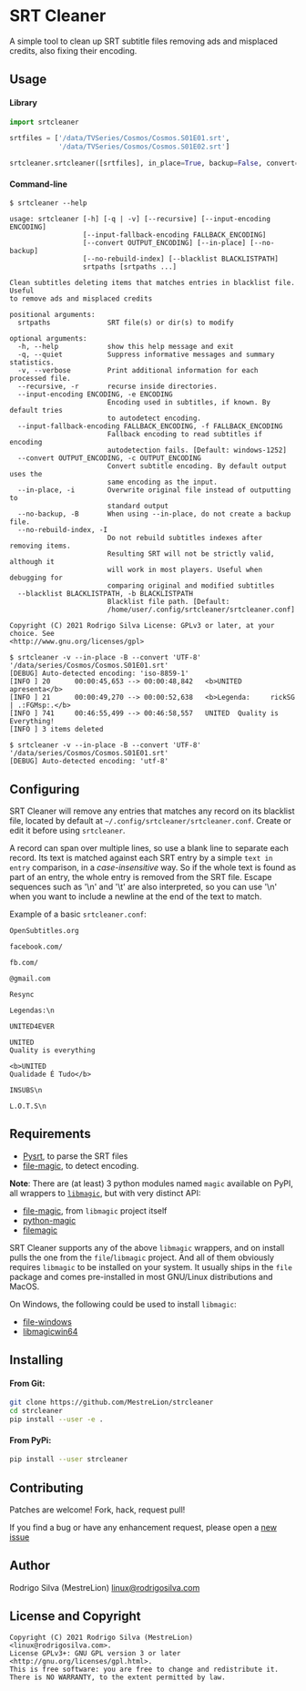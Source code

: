 SRT Cleaner
===========

A simple tool to clean up SRT subtitle files removing ads and misplaced credits,
also fixing their encoding.


Usage
-----

#### Library

```python
import srtcleaner

srtfiles = ['/data/TVSeries/Cosmos/Cosmos.S01E01.srt',
            '/data/TVSeries/Cosmos/Cosmos.S01E02.srt']

srtcleaner.srtcleaner([srtfiles], in_place=True, backup=False, convert='UTF-8')
```

#### Command-line

```
$ srtcleaner --help

usage: srtcleaner [-h] [-q | -v] [--recursive] [--input-encoding ENCODING]
                  [--input-fallback-encoding FALLBACK_ENCODING]
                  [--convert OUTPUT_ENCODING] [--in-place] [--no-backup]
                  [--no-rebuild-index] [--blacklist BLACKLISTPATH]
                  srtpaths [srtpaths ...]

Clean subtitles deleting items that matches entries in blacklist file. Useful
to remove ads and misplaced credits

positional arguments:
  srtpaths              SRT file(s) or dir(s) to modify

optional arguments:
  -h, --help            show this help message and exit
  -q, --quiet           Suppress informative messages and summary statistics.
  -v, --verbose         Print additional information for each processed file.
  --recursive, -r       recurse inside directories.
  --input-encoding ENCODING, -e ENCODING
                        Encoding used in subtitles, if known. By default tries
                        to autodetect encoding.
  --input-fallback-encoding FALLBACK_ENCODING, -f FALLBACK_ENCODING
                        Fallback encoding to read subtitles if encoding
                        autodetection fails. [Default: windows-1252]
  --convert OUTPUT_ENCODING, -c OUTPUT_ENCODING
                        Convert subtitle encoding. By default output uses the
                        same encoding as the input.
  --in-place, -i        Overwrite original file instead of outputting to
                        standard output
  --no-backup, -B       When using --in-place, do not create a backup file.
  --no-rebuild-index, -I
                        Do not rebuild subtitles indexes after removing items.
                        Resulting SRT will not be strictly valid, although it
                        will work in most players. Useful when debugging for
                        comparing original and modified subtitles
  --blacklist BLACKLISTPATH, -b BLACKLISTPATH
                        Blacklist file path. [Default:
                        /home/user/.config/srtcleaner/srtcleaner.conf]

Copyright (C) 2021 Rodrigo Silva License: GPLv3 or later, at your choice. See
<http://www.gnu.org/licenses/gpl>

$ srtcleaner -v --in-place -B --convert 'UTF-8' '/data/series/Cosmos/Cosmos.S01E01.srt'
[DEBUG] Auto-detected encoding: 'iso-8859-1'
[INFO ] 20      00:00:45,653 --> 00:00:48,842   <b>UNITED       apresenta</b>
[INFO ] 21      00:00:49,270 --> 00:00:52,638   <b>Legenda:     rickSG | .:FGMsp:.</b>
[INFO ] 741     00:46:55,499 --> 00:46:58,557   UNITED  Quality is Everything!
[INFO ] 3 items deleted

$ srtcleaner -v --in-place -B --convert 'UTF-8' '/data/series/Cosmos/Cosmos.S01E01.srt'
[DEBUG] Auto-detected encoding: 'utf-8'
```


Configuring
-----------

SRT Cleaner will remove any entries that matches any record on its blacklist file,
located by default at `~/.config/srtcleaner/srtcleaner.conf`. Create or edit it
before using `srtcleaner`.

A record can span over multiple lines, so use a blank line to separate each record.
Its text is matched against each SRT entry by a simple `text in entry` comparison,
in a _case-insensitive_ way. So if the whole text is found as part of an entry,
the whole entry is removed from the SRT file. Escape sequences such as '\n' and
'\t' are also interpreted, so you can use '\n' when you want to include a newline
at the end of the text to match.

Example of a basic `srtcleaner.conf`:
```
OpenSubtitles.org

facebook.com/

fb.com/

@gmail.com

Resync

Legendas:\n

UNITED4EVER

UNITED
Quality is everything

<b>UNITED
Qualidade É Tudo</b>

INSUBS\n

L.O.T.S\n
```


Requirements
------------
- [Pysrt](https://github.com/byroot/pysrt), to parse the SRT files
- [file-magic](https://github.com/file/file), to detect encoding.

**Note**: There are (at least) 3 python modules named `magic` available on
PyPI, all wrappers to [`libmagic`](https://github.com/file/file),
but with very distinct API:

  - [file-magic](https://github.com/file/file), from `libmagic` project itself
  - [python-magic](https://github.com/ahupp/python-magic)
  - [filemagic](https://github.com/aliles/filemagic)

SRT Cleaner supports any of the above `libmagic` wrappers, and on install pulls
the one from the `file`/`libmagic` project. And all of them obviously requires
`libmagic` to be installed on your system. It usually ships in the `file`
package and comes pre-installed in most GNU/Linux distributions and MacOS.

On Windows, the following could be used to install `libmagic`:
- [file-windows](https://github.com/nscaife/file-windows)
- [libmagicwin64](https://github.com/pidydx/libmagicwin64)


Installing
----------

#### From Git:

```sh
git clone https://github.com/MestreLion/strcleaner
cd strcleaner
pip install --user -e .
```

#### From PyPi:

```sh
pip install --user strcleaner
```


Contributing
------------

Patches are welcome! Fork, hack, request pull!

If you find a bug or have any enhancement request, please open a
[new issue](https://github.com/MestreLion/srtcleaner/issues/new)


Author
------

Rodrigo Silva (MestreLion) <linux@rodrigosilva.com>


License and Copyright
---------------------
```
Copyright (C) 2021 Rodrigo Silva (MestreLion) <linux@rodrigosilva.com>.
License GPLv3+: GNU GPL version 3 or later <http://gnu.org/licenses/gpl.html>.
This is free software: you are free to change and redistribute it.
There is NO WARRANTY, to the extent permitted by law.
```
